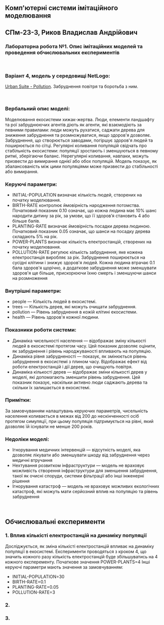 ## Комп'ютерні системи імітаційного моделювання
## СПм-23-3, **Риков Владислав Андрiйович**
### Лабораторна робота №**1**. Опис імітаційних моделей та проведення обчислювальних експериментів

<br>

### Варіант 4, модель у середовищі NetLogo:
[Urban Suite - Pollution](https://www.netlogoweb.org/launch#http://www.netlogoweb.org/assets/modelslib/Curricular%20Models/Urban%20Suite/Urban%20Suite%20-%20Pollution.nlogo). Забруднення повітря та боротьба з ним.


<br>

### Вербальний опис моделі:
Моделювання екосистеми хижак-жертва. Люди, елементи ландшафту та рої забруднюючих агентів діють як агенти, які взаємодіють за певними правилами: люди можуть рухатися, саджати дерева для зниження забруднення та розмножуватися, якщо здоров'я дозволяє. Забруднення, що створюється заводами, погіршує здоров'я людей та поширюється по сітці. Регулярні коливання популяцій свідчать про стабільність екосистеми: популяції зростають і зменшуються в певному ритмі, зберігаючи баланс. Нерегулярні коливання, навпаки, можуть призвести до вимирання однієї або обох популяцій. Модель показує, як збалансованість між цими популяціями може призвести до стабільності або вимирання.

### Керуючі параметри:
- INITIAL-POPULATION визначає кількість людей, створених на початку моделювання.
- BIRTH-RATE контролює ймовірність народження потомства. Початковий показник 0.10 означає, що кожна людина має 10% шанс народити дитину за рік, за умови, що її здоров’я становить 4 або більше балів.
- PLANTING-RATE визначає ймовірність посадки дерева людиною. Початковий показник 0.05 означає, що шанси на посадку дерева складають 5% на рік.
- POWER-PLANTS визначає кількість електростанцій, створених на початку моделювання.
- POLLUTION-RATE регулює кількість забруднення, яке кожена електростанція виробляє за рік. Забруднення поширюється на сусідні клітини і знижує здоров'я людей. Кожна людина втрачає 0.1 бала здоров'я щорічно, а додаткове забруднення може зменшувати здоров'я ще більше, прискорюючи їхню смерть і зменшуючи шанси на розмноження

### Внутрішні параметри:
- people — Кількість людей в екосистемі.
- trees — Кількість дерев, які можуть очищати забруднення.
- pollution — Рівень забруднення в кожій клітині екосистеми.
- health — Рівень здоров'я кожної людини.

### Показники роботи системи:
- Динаміка чисельності населення — відображає зміну кількості людей в екосистемі протягом часу. Цей показник дозволяє оцінити, як забруднення і рівень народжуваності впливають на популяцію.
- Динаміка рівня забрудненості — показує, як змінюється рівень забруднення в екосистемі з плином часу. Відображає ефект від роботи електростанцій і дії дерев, що очищують повітря.
- Динаміка кількості дерев — відображає зміни кількості дерев у моделі, які допомагають зменшити рівень забруднення. Цей показник показує, наскільки активно люди саджають дерева та скільки їх залишається в екосистемі.

### Примітки:
За замовчуванням налаштувань керуючих параметрів, чисельність населення коливається в межах від 200 до нескінченності осіб протягом симуляції, при цьому популяція підтримується на рівні, який дозволяє їй існувати не менше 200 років.

### Недоліки моделі:
- Ігнорування медичних інтервенцій — відсутність моделі, яка дозволяє лікувати або зменшувати шкоду від забруднення через медичні втручання
- Нехтування розвитком інфраструктури — модель не враховує можливість створення інфраструктури для зменшення забруднення, такої як очисні споруди, системи фільтрації або інші інженерні рішення
- Ігнорування катастроф — модель не враховує можливих екологічних катастроф, які можуть мати серйозний вплив на популяцію та рівень забруднення

<br>

## Обчислювальні експерименти

### 1. Вплив кількісті електростанцій на динаміку популяції
Досліджується, як зміна кількісті електростанцій впливає на динаміку популяції в екосистемі. Експерименти проводяться з кроком 4, що значить кожного разу кількість електростанцій буде збільшуватись на 4 кожного експеременту. Початкове значення POWER-PLANTS=4
Інші керуючі параметри мають значення за замовчуванням:
- INITIAL-POPULATION=30
- BIRTH-RATE=0.1
- PLANTING-RATE=0.05
- POLLUTION-RATE=3

### 2. 


### 3. 
